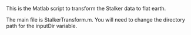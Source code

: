 This is the Matlab script to transform the Stalker data to flat earth.

The main file is StalkerTransform.m.  You will need to change the directory path for the inputDir variable.
